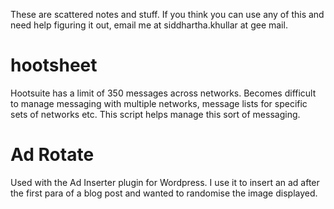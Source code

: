 These are scattered notes and stuff. If you think you can use any of this and need help figuring it out, email me at siddhartha.khullar at gee mail.

# hootsheet
Hootsuite has a limit of 350 messages across networks. Becomes difficult to manage messaging with multiple networks, message lists for specific sets of networks etc. This script helps manage this sort of messaging.

# Ad Rotate
Used with the Ad Inserter plugin for Wordpress. I use it to insert an ad after the first para of a blog post and wanted to randomise the image displayed.
